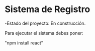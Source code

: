 <h1>Sistema de Registro</h1>

-Estado del proyecto: En construcción.

Para ejecutar el sistema debes poner:

"npm install react"
